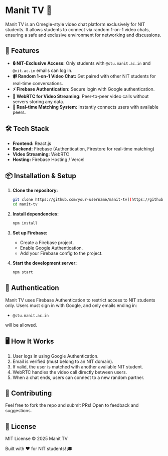 # Manit TV 🎥

Manit TV is an Omegle-style video chat platform exclusively for NIT students. It allows students to connect via random 1-on-1 video chats, ensuring a safe and exclusive environment for networking and discussions.

## 🚀 Features

* **🔒 NIT-Exclusive Access:** Only students with `@stu.manit.ac.in` and `@nit.ac.in` emails can log in.
* **📹 Random 1-on-1 Video Chat:** Get paired with other NIT students for real-time conversations.
* **⚡ Firebase Authentication:** Secure login with Google authentication.
* **🎥 WebRTC for Video Streaming:** Peer-to-peer video calls without servers storing any data.
* **📡 Real-time Matching System:** Instantly connects users with available peers.

## 🛠 Tech Stack

* **Frontend:** React.js
* **Backend:** Firebase (Authentication, Firestore for real-time matching)
* **Video Streaming:** WebRTC
* **Hosting:** Firebase Hosting / Vercel

## 📦 Installation & Setup

1.  **Clone the repository:**

    ```bash
    git clone https://github.com/your-username/manit-tv](https://github.com/ankitsingh2105/ManitTV.git
    cd manit-tv
    ```

2.  **Install dependencies:**

    ```bash
    npm install
    ```

3.  **Set up Firebase:**

    * Create a Firebase project.
    * Enable Google Authentication.
    * Add your Firebase config to the project.

4.  **Start the development server:**

    ```bash
    npm start
    ```

## 🔑 Authentication

Manit TV uses Firebase Authentication to restrict access to NIT students only. Users must sign in with Google, and only emails ending in:

* `@stu.manit.ac.in`

will be allowed.

## 🖥 How It Works

1.  User logs in using Google Authentication.
2.  Email is verified (must belong to an NIT domain).
3.  If valid, the user is matched with another available NIT student.
4.  WebRTC handles the video call directly between users.
5.  When a chat ends, users can connect to a new random partner.


## 🤝 Contributing

Feel free to fork the repo and submit PRs! Open to feedback and suggestions.

## 📜 License

MIT License © 2025 Manit TV

Built with ❤️ for NIT students! 🎓
